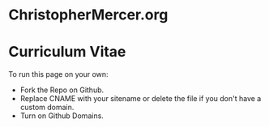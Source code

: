 # ChristopherMercer.org
# Curriculum Vitae

To run this page on your own:

* Fork the Repo on Github. 
* Replace CNAME with your sitename or delete the file if you don't have a custom domain. 
* Turn on Github Domains.